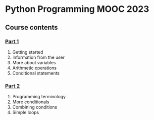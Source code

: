# Python Programming MOOC 2023
## Course contents
### [Part 1](https://github.com/antoniolopez7217/Python_Programming_MOOC/tree/main/part1)
1. Getting started
2. Information from the user
3. More about variables
4. Arithmetic operations
5. Conditional statements

### [Part 2]()
1. Programming terminology
2. More conditionals
3. Combining conditions
4. Simple loops